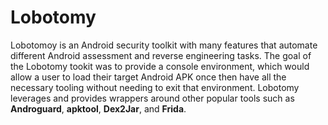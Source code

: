 # Lobotomy

Lobotomoy is an Android security toolkit with many features that automate different Android assessment and reverse engineering tasks.  The goal of the Lobotomy tookit was to provide a console environment, which would allow a user to load their target Android APK once then have all the necessary tooling without needing to exit that environment.  Lobotomy leverages and provides wrappers around other popular tools such as **Androguard**, **apktool**, **Dex2Jar**, and **Frida**.  
